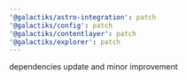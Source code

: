 ```yaml
---
'@galactiks/astro-integration': patch
'@galactiks/config': patch
'@galactiks/contentlayer': patch
'@galactiks/explorer': patch
---
```


dependencies update and minor improvement
